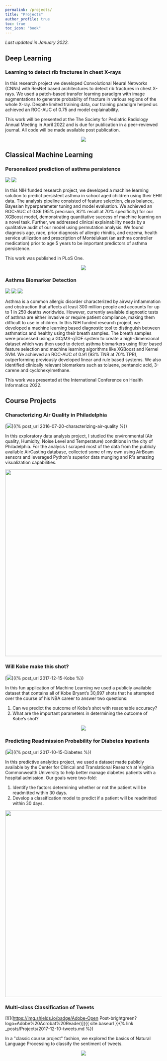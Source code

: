 ```yaml
---
permalink: /projects/
title: "Projects"
author_profile: true
toc: true
toc_icon: "book"
---
```

*Last updated in January 2022.*
## Deep Learning

### Learning to detect rib fractures in chest X-rays
In this research project we developed Convolutional Neural Networks (CNNs) with ResNet based architectures to detect rib fractures in chest X-rays. We used a patch-based transfer learning paradigm with image augmentations to generate probabilty of fracture in various regions of the whole X-ray. Despite limited training data, our training paradigm helped us achieved an ROC-AUC of 0.75 and model explainability.

This work will be presented at the The Society for Pediatric Radiology Annual Meeting in April 2022 and is due for publication in a peer-reviewed journal. All code will be made available post publication.
<center><img src="/images/DeepLearning/chest_xray.jpg"></center>

## Classical Machine Learning

### Personalized prediction of asthma persistence
[![](https://img.shields.io/badge/Adobe-Download_Paper-brightgreen?logo=Adobe%20Acrobat%20Reader)](/pdfs/Asthma_Plos.pdf)
[![](https://img.shields.io/badge/GitHub-View_on_GitHub-blue?logo=GitHub)](https://github.com/sauravbose/asthma-persistence-prediction)


In this NIH funded research project, we developed a machine learning solution to predict persistent asthma in school aged children using their EHR data. The analysis pipeline consisted of feature selection, class balance, Bayesian hyperparameter tuning and model evaluation. We achieved an ROC-AUC of 0.86 (95% precision, 82%
recall at 70% specificity) for our XGBoost model, demonstrating quantitative success of machine learning on a novel task. Further, we addressed clinical explainability needs by a qualitative audit of our model using permutation analysis. We found diagnosis age, race, prior diagnosis of allergic rhinitis, and eczema, health service utilization and prescription of Montelukast (an asthma controller medication) prior to age 5 years to be important predictors of asthma persistence.

This work was published in <a href="https://journals.plos.org/plosone/article?id=10.1371/journal.pone.0247784" style="text-decoration: none;">PLoS One</a>.

<center><img src="/images/ClassicalML/asthma.jpg"></center>

### Asthma Biomarker Detection
[![](https://img.shields.io/badge/Adobe-View_Abstract-brightgreen?logo=Adobe%20Acrobat%20Reader)](https://www.insticc.org/node/TechnicalProgram/BIOSTEC/2022/presentationDetails/110195)
[![](https://img.shields.io/badge/YouTube-Presentation-grey?logo=youtube&labelColor=FF0000)](https://www.youtube.com/watch?v=cLnzhSrc5_g)
[![](https://img.shields.io/badge/GitHub-View_on_GitHub-blue?logo=GitHub)](https://github.com/sauravbose/asthma-biomarker)

Asthma is a common allergic disorder characterized by airway inflammation and obstruction that affects at least 300 million people and accounts for up to 1 in 250 deaths worldwide. However, currently available diagnostic tests of asthma are either invasive or require patient compliance, making them difficult to use in children. In this NIH funded research project, we developed a machine learning based diagnostic tool to distinguish between asthmatics and healthy using their breath samples. The breath samples were processed using a GC/MS-qTOF system to create a high-dimensional dataset which was then used to detect asthma biomarkers using filter based feature selection and machine learning algorithms like XGBoost and Kernel SVM. We achieved an ROC-AUC of 0.91 (93% TNR at 70% TPR), outperforming previously developed linear and rule based systems. We also identified clinically relevant biomarkers such as toluene, pentanoic acid, 3-carene and cyclohexylmethane.

This work was presented at the <a href="https://www.insticc.org/node/TechnicalProgram/BIOSTEC/2022/presentationDetails/110195" style="text-decoration: none;">International Conference on Health Informatics 2022</a>.

## Course Projects

### Characterizing Air Quality in Philadelphia
[![](https://img.shields.io/badge/RStudio-Open_Notebook-brightgreen?logo=RStudio)]({% post_url 2016-07-20-characterizing-air-quality %})

In this exploratory data analysis project, I studied the environmental (Air quality, Humidity, Noise Level and Temperature) conditions in the city of Philadelphia. For the analysis I scraped most of the data from the publicly available <a href="http://aircasting.habitatmap.org/mobile_map#?map_crowd=%22undefined%22&map=%7B%22zoom%22:5,%22lat%22:37.09024,%22lng%22:-95.712891,%22mapType%22:%22roadmap%22,%22hasChangedProgrammatically%22:false%7D&data=%7B%22sensorId%22:%22Particulate%20Matter-airbeam2-pm2.5%20(µg%2Fm³)%22,%22location%22:%22%22,%22tags%22:%22%22,%22usernames%22:%22%22,%22timeFrom%22:%221575936000%22,%22timeTo%22:%221607644799%22,%22heat%22:%7B%22lowest%22:0,%22low%22:12,%22mid%22:35,%22high%22:55,%22highest%22:150%7D,%22gridResolution%22:31,%22crowdMap%22:false%7D&fetchedSessionsCount=100" style="text-decoration: none;">AirCasting</a> database, collected some of my own using <a href="https://www.habitatmap.org/airbeamand" style="text-decoration: none;">AirBeam</a> sensors and leveraged Python's superior data munging and R's amazing visualization capabilities.

<center><img src="/images/CourseProjects/Aircasting.png" width="600"></center>

### Will Kobe make this shot?
[![](https://img.shields.io/badge/RStudio-Open_Notebook-brightgreen?logo=RStudio)]({% post_url 2017-12-15-Kobe %})

In this fun application of Machine Learning we used a publicly available dataset that contains all of Kobe Bryant’s 30,697 shots that he attempted over the course of his NBA career to answer two questions:
1. Can we predict the outcome of Kobe’s shot with reasonable accuracy?
2. What are the important parameters in determining the outcome of Kobe’s shot?

<center><img src="/images/CourseProjects/Kobe.png"></center>

### Predicting Readmission Probability for Diabetes Inpatients
[![](https://img.shields.io/badge/RStudio-Open_Notebook-brightgreen?logo=RStudio)]({% post_url 2017-10-15-Diabetes %})

In this predictive analytics project, we used a dataset made publicly available by the <a href="https://archive.ics.uci.edu/ml/datasets/Diabetes+130-US+hospitals+for+years+1999-2008" style="text-decoration: none;">Center for Clinical and Translational Research</a> at Virginia Commonwealth University to help better manage diabetes patients with a hospital admission. Our goals were two-fold:
1. Identify the factors determining whether or not the patient will be readmitted within 30 days.
2. Develop a classification model to predict if a patient will be readmitted within 30 days.

<center><img src="/images/CourseProjects/DiabetesReadmission.png" width="600"></center>

### Multi-class Classification of Tweets
[![](https://img.shields.io/badge/Adobe-Open Post-brightgreen?logo=Adobe%20Acrobat%20Reader)]({{ site.baseurl }}{% link _posts/Projects/2017-12-10-tweets.md %})

In a "classic course project" fashion, we explored the basics of Natural Language Processing to classify the sentiment of tweets.

<!-- Write something about the cost function being user-defined multi dimensional.  -->
<!-- [![](https://img.shields.io/badge/Adobe-Open Post-brightgreen?logo=Adobe%20Acrobat%20Reader)]({{ site.baseurl }}{% link _posts/Projects/2017-12-10-tweets.md %}) -->
<center><img src="/images/CourseProjects/TwitterMulticlass.png"></center>
